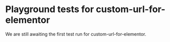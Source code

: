 # Playground tests for custom-url-for-elementor
We are still awaiting the first test run for custom-url-for-elementor.
